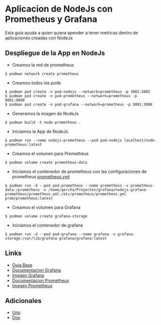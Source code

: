 # Aplicacion de NodeJs con Prometheus y Grafana

Esta guia ayuda a quien quiera apender a tener metricas dentro de aplicaciones creadas con NodeJs

## Despliegue de la App en NodeJs
- Creamos la red de prometheus
```shell
$ podman network create prometheus
```
- Creamos todos los pods
```shell  
$ podman pod create -n pod-nodejs --network=prometheus -p 3002:3002 
$ podman pod create -n pod-prometheus --network=prometheus -p 9091:9090 
$ podman pod create -n pod-grafana --network=prometheus -p 3001:3000
```
- Generamos la imagen de NodeJs
```shell
$ podman build -t node-prometheus .
```
- Iniciamos la App de NodeJs
```shell
$ podman run --name nodejs-prometheus --pod pod-nodejs localhost/node-prometheus:latest
```
- Creamos el volumen para Prometheus
```shell
$ podman volume create prometheus-data
```
- Iniciamos el contenedor de prometheus con las configuraciones de prometheus [prometheus.yml](prometheus.yml)
```shell
$ podman run -d --pod pod-prometheus --name prometheus -v prometheus-data:/prometheus -v /home/gercha/Proyectos/grafana/nodejs-grafana-prometheus/prometheus.yml:/etc/prometheus/prometheus.yml prom/prometheus:latest
```
- Creamos el volumen para Grafana
```shell
$ podman volume create grafana-storage
```
- Iniciamos el contenedor de grafana
```shell
$ podman run -d --pod pod-grafana --name grafana -v grafana-storage:/var/lib/grafana grafana/grafana:latest
```

Links
---
- [Guia Base](https://medium.com/@diego.coder/monitoreo-de-aplicaciones-con-node-js-grafana-y-prometheus-afd2b33e3f91)
- [Documentacion Grafana](https://hub.docker.com/r/grafana/grafana)
- [Imagen Grafana](https://grafana.com/docs/grafana/latest/setup-grafana/installation/docker/)
- [Documentacion Prometheus](https://hub.docker.com/r/prom/prometheus)
- [Imagen Prometheus](https://prometheus.io/docs/prometheus/latest/installation/)

Adicionales
---
- [Uno](https://dev.to/oluwatobi2001/optimizing-performance-using-prometheus-with-node-js-for-monitoring-b90)
- [Dos](https://jackfiallos.com/m%C3%A9tricas-para-aplicaciones-de-node-js-con-prometheus)
